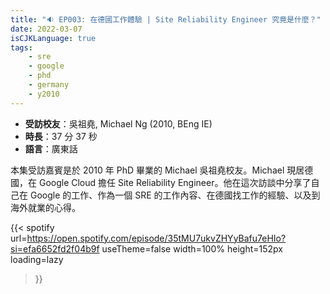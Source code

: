 ```yaml
---
title: "🔉 EP003: 在德國工作體驗 | Site Reliability Engineer 究竟是什麼？"
date: 2022-03-07
isCJKLanguage: true
tags:
    - sre
    - google
    - phd
    - germany
    - y2010
---
```


- **受訪校友**：吳祖堯, Michael Ng (2010, BEng IE)
- **時長**：37 分 37 秒
- **語言**：廣東話

<!--more-->

本集受訪嘉賓是於 2010 年 PhD 畢業的 Michael 吳祖堯校友。Michael 現居德國，在 Google Cloud 擔任 Site Reliability Engineer。他在這次訪談中分享了自己在 Google 的工作、作為一個 SRE 的工作內容、在德國找工作的經驗、以及到海外就業的心得。

{{< spotify 
  url=https://open.spotify.com/episode/35tMU7ukvZHYyBafu7eHIo?si=efa6652fd2f04b9f
  useTheme=false
  width=100%
  height=152px
  loading=lazy
>}}
